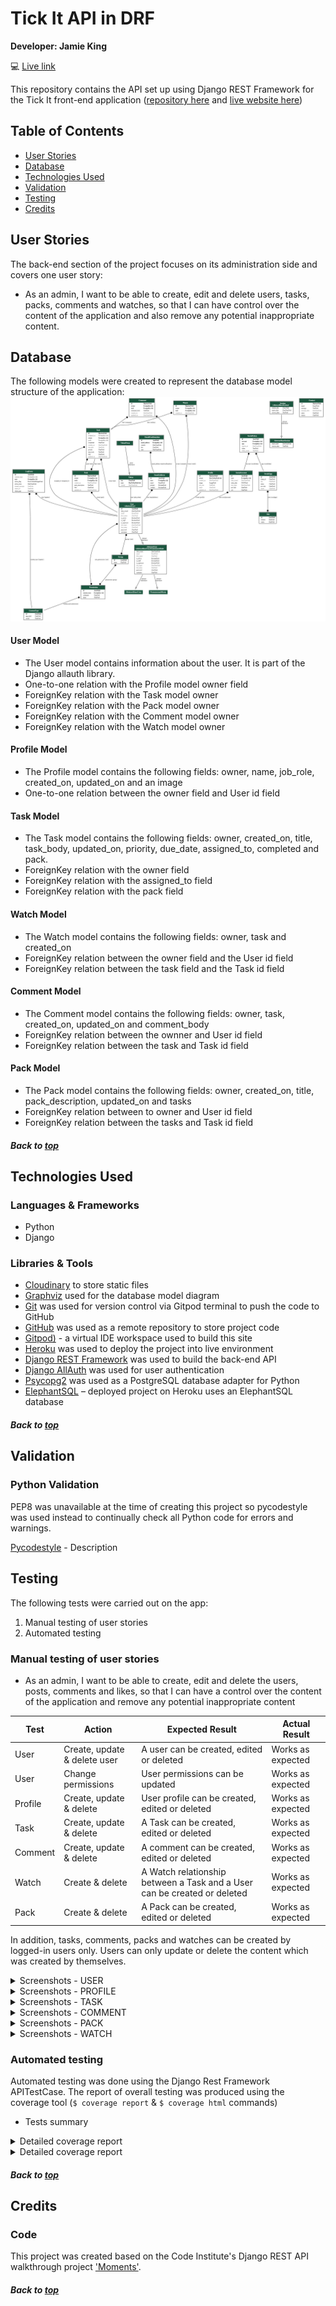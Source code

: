 # Tick It API in DRF

**Developer: Jamie King**

💻 [Live link](https://tick-it-pp5.herokuapp.com/)

This repository contains the API set up using Django REST Framework for the Tick It front-end application ([repository here](https://github.com/jkingportfolio/ci_pp5_tick_it_react) and [live website here](https://tick-it-app-pp5.herokuapp.com/))

## Table of Contents
  - [User Stories](#user-stories)
  - [Database](#database)
  - [Technologies Used](#technologies-used)
  - [Validation](#validation)
  - [Testing](#testing)
  - [Credits](#credits)

## User Stories

The back-end section of the project focuses on its administration side and covers one user story:
- As an admin, I want to be able to create, edit and delete users, tasks, packs, comments and watches, so that I can have control over the content of the application and also remove any potential inappropriate content.


## Database

The following models were created to represent the database model structure of the application:
<img src="docs/readme/project_models.png">

#### User Model

- The User model contains information about the user. It is part of the Django allauth library.
- One-to-one relation with the Profile model owner field
- ForeignKey relation with the Task model owner
- ForeignKey relation with the Pack model owner
- ForeignKey relation with the Comment model owner
- ForeignKey relation with the Watch model owner


#### Profile Model

- The Profile model contains the following fields: owner, name, job_role, created_on, updated_on and an image
- One-to-one relation between the owner field and User id field

#### Task Model

- The Task model contains the following fields: owner, created_on, title, task_body, updated_on, priority, due_date, assigned_to, completed and pack.
- ForeignKey relation with the owner field
- ForeignKey relation with the assigned_to field
- ForeignKey relation with the pack field

#### Watch Model

- The Watch model contains the following fields: owner, task and created_on
- ForeignKey relation between the owner field and the User id field
- ForeignKey relation between the task field and the Task id field

#### Comment Model

- The Comment model contains the following fields: owner, task, created_on, updated_on and comment_body
- ForeignKey relation between the ownner and User id field
- ForeignKey relation between the task and Task id field

#### Pack Model

- The Pack model contains the following fields: owner, created_on, title, pack_description, updated_on and tasks
- ForeignKey relation between to owner and User id field
- ForeignKey relation between the tasks and Task id field

##### Back to [top](#table-of-contents)


## Technologies Used

### Languages & Frameworks

- Python
- Django

### Libraries & Tools

- [Cloudinary](https://cloudinary.com/) to store static files
- [Graphviz](https://dreampuf.github.io/GraphvizOnline/) used for the database model diagram
- [Git](https://git-scm.com/) was used for version control via Gitpod terminal to push the code to GitHub
- [GitHub](https://github.com/) was used as a remote repository to store project code
- [Gitpod)](https://gitpod.io/workspaces) - a virtual IDE workspace used to build this site
- [Heroku](https://heroku.com) was used to deploy the project into live environment
- [Django REST Framework](https://www.django-rest-framework.org/) was used to build the back-end API
- [Django AllAuth](https://django-allauth.readthedocs.io/en/latest/index.html) was used for user authentication
- [Psycopg2](https://www.psycopg.org/docs/) was used as a PostgreSQL database adapter for Python
- [ElephantSQL](https://www.elephantsql.com/) – deployed project on Heroku uses an ElephantSQL database

##### Back to [top](#table-of-contents)


## Validation

### Python Validation

PEP8 was unavailable at the time of creating this project so pycodestyle was used instead to continually check all Python code for errors and warnings.

[Pycodestyle](https://pypi.org/project/pycodestyle/) - Description


## Testing

The following tests were carried out on the app:
1. Manual testing of user stories
2. Automated testing

### Manual testing of user stories

- As an admin, I want to be able to create, edit and delete the users, posts, comments and likes, so that I can have a control over the content of the application and remove any potential inappropriate content

**Test** | **Action** | **Expected Result** | **Actual Result**
-------- | ------------------- | ------------------- | -----------------
User | Create, update & delete user | A user can be created, edited or deleted | Works as expected
User | Change permissions | User permissions can be updated | Works as expected
Profile | Create, update & delete | User profile can be created, edited or deleted | Works as expected
Task | Create, update & delete | A Task can be created, edited or deleted | Works as expected
Comment | Create, update & delete | A comment can be created, edited or deleted | Works as expected
Watch | Create & delete |  A Watch relationship between a Task and a User can be created or deleted | Works as expected
Pack | Create & delete | A Pack can be created, edited or deleted | Works as expected

In addition, tasks, comments, packs and watches can be created by logged-in users only. Users can only update or delete the content which was created by themselves.

<details><summary>Screenshots - USER</summary>
    <details><summary>Create user</summary>
    <img src="docs/testing/user-create-test-1.png">
    <br>
    <img src="docs/testing/user-create-test-2.png">
    <br>
    <img src="docs/testing/user-create-test-3.png">
    <br>
    </details>
</details>

<details><summary>Screenshots - PROFILE</summary>
    <details><summary>Update profile</summary>
    <img src="docs/testing/profile-update-test-1.png">
    <br>
    <img src="docs/testing/profile-update-test-2.png">
    <br>
    <img src="docs/testing/profile-update-test-3.png">
    <br>
    </details>
    <details><summary>Delete profile</summary>
    <img src="docs/testing/profile-delete-test-1.png">
    <br>
    <img src="docs/testing/profile-delete-test-2.png">
    <br>
    <img src="docs/testing/profile-delete-test-3.png">
    <br>
    <img src="docs/testing/profile-delete-test-4.png">
    <br>
    </details>
</details>

<details><summary>Screenshots - TASK</summary>
    <details><summary>Create task</summary>
    <img src="docs/testing/task-create-test-1.png">
    <br>
    <img src="docs/testing/task-create-test-2.png">
    <br>
    <img src="docs/testing/task-create-test-3.png">
    <br>
    </details>
    <details><summary>Update task</summary>
    <img src="docs/testing/task-edit-test-1.png">
    <br>
    <img src="docs/testing/task-edit-test-2.png">
    <br>
    </details>
    <details><summary>Delete task</summary>
    <img src="docs/testing/task-delete-test-1.png">
    <br>
    <img src="docs/testing/task-delete-test-2.png">
    <br>
    <img src="docs/testing/task-delete-test-3.png">
    <br>
    </details>
</details>

<details><summary>Screenshots - COMMENT</summary>
    <details><summary>Create comment</summary>
    <img src="docs/testing/comment-create-test-1.png">
    <br>
    <img src="docs/testing/comment-create-test-2.png">
    <br>
    <img src="docs/testing/comment-create-test-3.png">
    <br>
    </details>
    <details><summary>Update comment</summary>
    <img src="docs/testing/comment-edit-test-1.png">
    <br>
    <img src="docs/testing/comment-edit-test-2.png">
    <br>
    <img src="docs/testing/comment-edit-test-3.png">
    v
    </details>
    <details><summary>Delete comment</summary>
    <img src="docs/testing/comment-delete-test-1.png">
    <br>
    <img src="docs/testing/comment-delete-test-2.png">
    <br>
    <img src="docs/testing/comment-delete-test-3.png">
    <br>
    </details>
</details>

<details><summary>Screenshots - PACK</summary>
    <details><summary>Create pack</summary>
    <img src="docs/testing/pack-create-test-1.png">
    <br>
    <img src="docs/testing/pack-create-test-2.png">
    <br>
    <img src="docs/testing/pack-create-test-3.png">
    <br>
    </details>
    <details><summary>Edit pack</summary>
    <img src="docs/testing/pack-edit-test-1.png">
    <br>
    <img src="docs/testing/pack-edit-test-2.png">
    <br>
    <img src="docs/testing/pack-edit-test-3.png">
    <br>
    </details>
    <details><summary>Delete pack</summary>
    <img src="docs/testing/pack-delete-test-1.png">
    <br>
    <img src="docs/testing/pack-delete-test-2.png">
    <br>
    <img src="docs/testing/pack-delete-test-3.png">
    <br>
    </details>
</details>

<details><summary>Screenshots - WATCH</summary>
    <details><summary>Create - Watch Task</summary>
    <img src="docs/testing/watch-create-test-1.png">
    <br>
    <img src="docs/testing/watch-create-test-2.png">
    <br>
    </details>
    <details><summary>Delete - UnWatch Task - DJANGO ADMIN</summary>
    <img src="docs/testing/watch-delete-test-1.png">
    <br>
    <img src="docs/testing/watch-delete-test-2.png">
    <br>
    <img src="docs/testing/watch-delete-test-3.png">
    <br>
    </details>
</details>


### Automated testing

Automated testing was done using the Django Rest Framework APITestCase. The report of overall testing was produced using the coverage tool (```$ coverage report``` & ```$ coverage html``` commands)

- Tests summary

<details><summary>Detailed coverage report</summary>
<img src="docs/testing/automated_test_comments.png">
<img src="docs/testing/automated_test_contact.png">
<img src="docs/testing/automated_test_profiles.png">
<img src="docs/testing/automated_test_tasks.png">
<img src="docs/testing/automated_test_watches.png">
<img src="docs/testing/automated_test_packs.png">
</details>

<details><summary>Detailed coverage report</summary>
<img src="docs/testing/coverage-report-tickit.jpg">
</details>

##### Back to [top](#table-of-contents)


## Credits


### Code

This project was created based on the Code Institute's Django REST API walkthrough project ['Moments'](https://github.com/Code-Institute-Solutions/drf-api).

##### Back to [top](#table-of-contents)